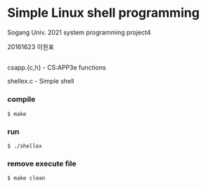 # Simple Linux shell programming

Sogang Univ. 2021 system programming project4

20161623 이원표
## 
csapp.{c,h} - CS:APP3e functions

shellex.c - Simple shell


### compile
	$ make
	
### run
	$ ./shellex
	
### remove execute file
	$ make clean
